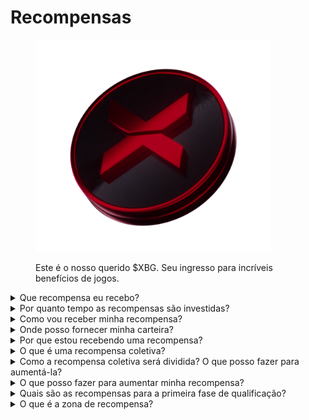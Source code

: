 # Recompensas

<figure><img src="../../.gitbook/assets/XBG_Coin_new.png" alt="" width="375"><figcaption><p>Este é o nosso querido $XBG. Seu ingresso para incríveis benefícios de jogos.</p></figcaption></figure>

<details>

<summary>Que recompensa eu recebo?</summary>

Com base no seu total de pontos e nos objetivos coletivos alcançados, você receberá uma recompensa individual em tokens $XBG, bem como uma recompensa coletiva em tokens $XBG. Todas as recompensas são [investidas](rewards-test.md#how-long-are-rewards-vested).

![](../../.gitbook/assets/Rewards.png)

</details>

<details>

<summary>Por quanto tempo as recompensas são investidas?</summary>



</details>

<details>

<summary>Como vou receber minha recompensa?</summary>

Ao final da fase classificatória ou temporada, as recompensas serão enviadas para a carteira que você forneceu, com base na sua classificação final após o término do concurso. Observação: Todas as recompensas são [investidas](rewards-test.md#how-long-are-rewards-vested).

</details>

<details>

<summary>Onde posso fornecer minha carteira?</summary>



</details>

<details>

<summary>Por que estou recebendo uma recompensa?</summary>

Recompensamos você em agradecimento pela sua participação ativa e contribuição para a expansão da comunidade XBorg e pela promoção do nosso token $XBG.

</details>

<details>

<summary>O que é uma recompensa coletiva?</summary>

Uma recompensa coletiva é uma demonstração de nosso agradecimento pelo esforço coletivo dos participantes, onde as recompensas são aumentadas ao atingir níveis de marcos durante a temporada. Dependendo da sua classificação no final da temporada, você receberá uma recompensa adicional do pool coletivo.

</details>

<details>

<summary>Como a recompensa coletiva será dividida? O que posso fazer para aumentá-la?</summary>

A divisão da recompensa coletiva é determinada pela sua classificação e pode ser aumentada coletivamente ao atingir marcos coletivos ou completar ações rápidas. Para obter mais informações, consulte as [regras](rules-test.md).

</details>

<details>

<summary>O que posso fazer para aumentar minha recompensa?</summary>

A melhor maneira de maximizar sua recompensa é através da consistência combinada com a viralidade. Quanto maior for o seu alcance, mais alto você subirá no ranking.

</details>

<details>

<summary>Quais são as recompensas para a primeira fase de qualificação?</summary>

Na primeira fase de qualificação, as recompensas totais somam um máximo de 100k XBG, com uma parte vinculada ao cumprimento bem-sucedido de objetivos coletivos.

</details>

<details>

<summary>O que é a zona de recompensa?</summary>



</details>